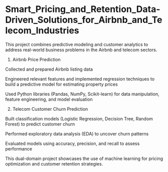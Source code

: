 # Smart_Pricing_and_Retention_Data-Driven_Solutions_for_Airbnb_and_Telecom_Industries

This project combines predictive modeling and customer analytics to address real-world business problems in the Airbnb and telecom sectors.

1. Airbnb Price Prediction

Collected and prepared Airbnb listing data

Engineered relevant features and implemented regression techniques to build a predictive model for estimating property prices

Used Python libraries (Pandas, NumPy, Scikit-learn) for data manipulation, feature engineering, and model evaluation

2. Telecom Customer Churn Prediction

Built classification models (Logistic Regression, Decision Tree, Random Forest) to predict customer churn

Performed exploratory data analysis (EDA) to uncover churn patterns

Evaluated models using accuracy, precision, and recall to assess performance

This dual-domain project showcases the use of machine learning for pricing optimization and customer retention strategies.


